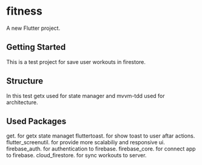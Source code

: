 # fitness

A new Flutter project.

## Getting Started

This is a test project for save user workouts in firestore.

## Structure

In this test getx used for state manager and mvvm-tdd used for architecture.

## Used Packages

get. for getx state managet
fluttertoast. for show toast to user aftar actions.
flutter_screenutil. for provide more scalabiliy and responsive ui.
firebase_auth. for authentication to firebase.
firebase_core. for connect app to firebase.
cloud_firestore. for sync workouts to server.
